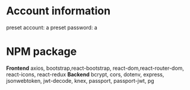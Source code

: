 # Account information
preset account: a
preset password: a


# NPM package
**Frontend**
axios, bootstrap,react-bootstrap, react-dom,react-router-dom, react-icons, react-redux
**Backend**
bcrypt, cors, dotenv, express, jsonwebtoken, jwt-decode, knex, passport, passport-jwt, pg